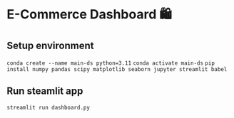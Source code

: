 # E-Commerce Dashboard 🛍️

## Setup environment
`conda create --name main-ds python=3.11`
`conda activate main-ds`
`pip install numpy pandas scipy matplotlib seaborn jupyter streamlit babel`

## Run steamlit app
`streamlit run dashboard.py`
